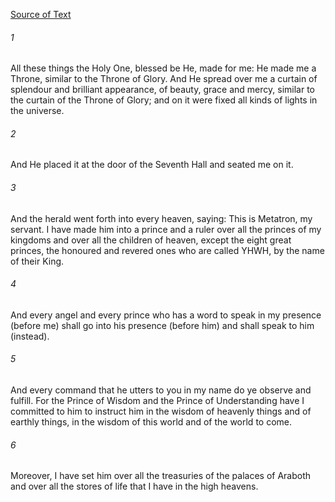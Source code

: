 [Source of Text](https://github.com/scrollmapper/bible_databases_deuterocanonical)

###### 1
All these things the Holy One, blessed be He, made for me: He made me a Throne, similar to the Throne of Glory. And He spread over me a curtain of splendour and brilliant appearance, of beauty, grace and mercy, similar to the curtain of the Throne of Glory; and on it were fixed all kinds of lights in the universe.

###### 2
And He placed it at the door of the Seventh Hall and seated me on it.

###### 3
And the herald went forth into every heaven, saying: This is Metatron, my servant. I have made him into a prince and a ruler over all the princes of my kingdoms and over all the children of heaven, except the eight great princes, the honoured and revered ones who are called YHWH, by the name of their King.

###### 4
And every angel and every prince who has a word to speak in my presence (before me) shall go into his presence (before him) and shall speak to him (instead).

###### 5
And every command that he utters to you in my name do ye observe and fulfill. For the Prince of Wisdom and the Prince of Understanding have I committed to him to instruct him in the wisdom of heavenly things and of earthly things, in the wisdom of this world and of the world to come.

###### 6
Moreover, I have set him over all the treasuries of the palaces of Araboth and over all the stores of life that I have in the high heavens.